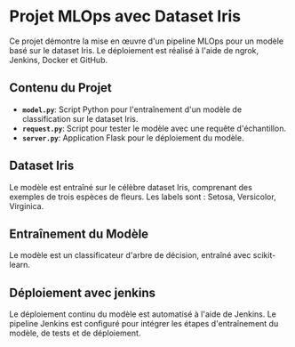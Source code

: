 # Projet MLOps avec Dataset Iris

Ce projet démontre la mise en œuvre d'un pipeline MLOps pour un modèle basé sur le dataset Iris. Le déploiement est réalisé à l'aide de ngrok, Jenkins, Docker et GitHub.

## Contenu du Projet

- **`model.py`**: Script Python pour l'entraînement d'un modèle de classification sur le dataset Iris.
- **`request.py`**: Script pour tester le modèle avec une requête d'échantillon.
- **`server.py`**: Application Flask pour le déploiement du modèle.

## Dataset Iris

Le modèle est entraîné sur le célèbre dataset Iris, comprenant des exemples de trois espèces de fleurs. Les labels sont : Setosa, Versicolor, Virginica.

## Entraînement du Modèle

Le modèle est un classificateur d'arbre de décision, entraîné avec scikit-learn.

## Déploiement avec jenkins

Le déploiement continu du modèle est automatisé à l'aide de Jenkins. Le pipeline Jenkins est configuré pour intégrer les étapes d'entraînement du modèle, de tests et de déploiement.




